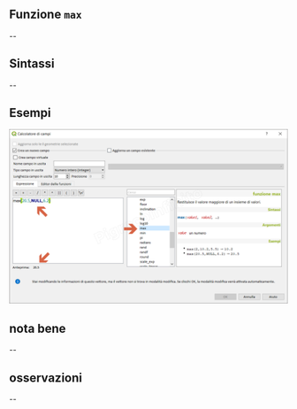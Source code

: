 ## Funzione `max`

--

## Sintassi

--

## Esempi

<img src="/img/matematica/max/max1.png">

## nota bene

--

## osservazioni

--